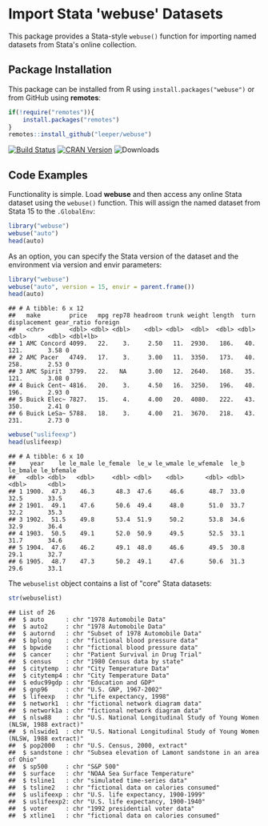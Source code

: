 # Import Stata 'webuse' Datasets

This package provides a Stata-style `webuse()` function for importing named datasets from Stata's online collection.

## Package Installation

This package can be installed from R using `install.packages("webuse")` or from GitHub using **remotes**:

```R
if(!require("remotes")){
    install.packages("remotes")
}
remotes::install_github("leeper/webuse")
```

[![Build Status](https://travis-ci.org/leeper/webuse.svg?branch=master)](https://travis-ci.org/leeper/webuse)
[![CRAN Version](http://www.r-pkg.org/badges/version/webuse)](http://cran.r-project.org/package=webuse)
![Downloads](http://cranlogs.r-pkg.org/badges/webuse)

## Code Examples



Functionality is simple. Load **webuse** and then access any online Stata dataset using the `webuse()` function. This will assign the named dataset from Stata 15 to the `.GlobalEnv`:


```r
library("webuse")
webuse("auto")
head(auto)
```

As an option, you can specify the Stata version of the dataset and the environment via version and envir parameters:

```r
library("webuse")
webuse("auto", version = 15, envir = parent.frame())
head(auto)
```

```
## # A tibble: 6 x 12
##   make        price   mpg rep78 headroom trunk weight length  turn displacement gear_ratio foreign 
##   <chr>       <dbl> <dbl> <dbl>    <dbl> <dbl>  <dbl>  <dbl> <dbl>        <dbl>      <dbl> <dbl+lb>
## 1 AMC Concord 4099.   22.    3.     2.50   11.  2930.   186.   40.         121.       3.58 0       
## 2 AMC Pacer   4749.   17.    3.     3.00   11.  3350.   173.   40.         258.       2.53 0       
## 3 AMC Spirit  3799.   22.   NA      3.00   12.  2640.   168.   35.         121.       3.08 0       
## 4 Buick Cent~ 4816.   20.    3.     4.50   16.  3250.   196.   40.         196.       2.93 0       
## 5 Buick Elec~ 7827.   15.    4.     4.00   20.  4080.   222.   43.         350.       2.41 0       
## 6 Buick LeSa~ 5788.   18.    3.     4.00   21.  3670.   218.   43.         231.       2.73 0
```

```r
webuse("uslifeexp")
head(uslifeexp)
```

```
## # A tibble: 6 x 10
##    year    le le_male le_female  le_w le_wmale le_wfemale  le_b le_bmale le_bfemale
##   <dbl> <dbl>   <dbl>     <dbl> <dbl>    <dbl>      <dbl> <dbl>    <dbl>      <dbl>
## 1 1900.  47.3    46.3      48.3  47.6     46.6       48.7  33.0     32.5       33.5
## 2 1901.  49.1    47.6      50.6  49.4     48.0       51.0  33.7     32.2       35.3
## 3 1902.  51.5    49.8      53.4  51.9     50.2       53.8  34.6     32.9       36.4
## 4 1903.  50.5    49.1      52.0  50.9     49.5       52.5  33.1     31.7       34.6
## 5 1904.  47.6    46.2      49.1  48.0     46.6       49.5  30.8     29.1       32.7
## 6 1905.  48.7    47.3      50.2  49.1     47.6       50.6  31.3     29.6       33.1
```

The `webuselist` object contains a list of "core" Stata datasets:


```r
str(webuselist)
```

```
## List of 26
##  $ auto      : chr "1978 Automobile Data"
##  $ auto2     : chr "1978 Automobile Data"
##  $ autornd   : chr "Subset of 1978 Automobile Data"
##  $ bplong    : chr "fictional blood pressure data"
##  $ bpwide    : chr "fictional blood pressure data"
##  $ cancer    : chr "Patient Survival in Drug Trial"
##  $ census    : chr "1980 Census data by state"
##  $ citytemp  : chr "City Temperature Data"
##  $ citytemp4 : chr "City Temperature Data"
##  $ educ99gdp : chr "Education and GDP"
##  $ gnp96     : chr "U.S. GNP, 1967-2002"
##  $ lifeexp   : chr "Life expectancy, 1998"
##  $ network1  : chr "fictional network diagram data"
##  $ network1a : chr "fictional network diagram data"
##  $ nlsw88    : chr "U.S. National Longitudinal Study of Young Women (NLSW, 1988 extract)"
##  $ nlswide1  : chr "U.S. National Longitudinal Study of Young Women (NLSW, 1988 extract)"
##  $ pop2000   : chr "U.S. Census, 2000, extract"
##  $ sandstone : chr "Subsea elevation of Lamont sandstone in an area of Ohio"
##  $ sp500     : chr "S&P 500"
##  $ surface   : chr "NOAA Sea Surface Temperature"
##  $ tsline1   : chr "simulated time-series data"
##  $ tsline2   : chr "fictional data on calories consumed"
##  $ uslifeexp : chr "U.S. life expectancy, 1900-1999"
##  $ uslifeexp2: chr "U.S. life expectancy, 1900-1940"
##  $ voter     : chr "1992 presidential voter data"
##  $ xtline1   : chr "fictional data on calories consumed"
```
